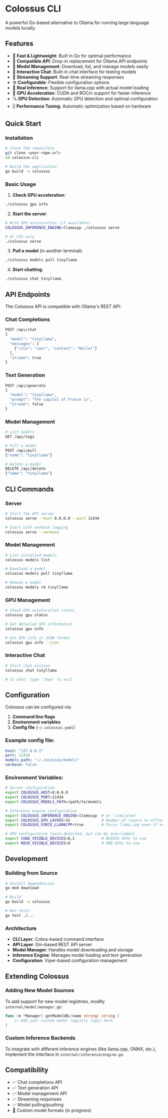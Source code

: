 # Colossus CLI

A powerful Go-based alternative to Ollama for running large language models locally.

## Features

- 🚀 **Fast & Lightweight**: Built in Go for optimal performance
- 🔌 **Compatible API**: Drop-in replacement for Ollama API endpoints  
- 🤖 **Model Management**: Download, list, and manage models easily
- 💬 **Interactive Chat**: Built-in chat interface for testing models
- 🌊 **Streaming Support**: Real-time streaming responses
- ⚙️ **Configurable**: Flexible configuration options
- 🎯 **Real Inference**: Support for llama.cpp with actual model loading
- 🚀 **GPU Acceleration**: CUDA and ROCm support for faster inference
- 🔍 **GPU Detection**: Automatic GPU detection and optimal configuration
- 🎚️ **Performance Tuning**: Automatic optimization based on hardware

## Quick Start

### Installation

```bash
# Clone the repository
git clone <your-repo-url>
cd colossus-cli

# Build the application
go build -o colossus
```

### Basic Usage

1. **Check GPU acceleration**:
```bash
./colossus gpu info
```

2. **Start the server**:
```bash
# With GPU acceleration (if available)
COLOSSUS_INFERENCE_ENGINE=llamacpp ./colossus serve

# Or CPU only
./colossus serve
```

3. **Pull a model** (in another terminal):
```bash
./colossus models pull tinyllama
```

4. **Start chatting**:
```bash
./colossus chat tinyllama
```

## API Endpoints

The Colossus API is compatible with Ollama's REST API:

### Chat Completions
```bash
POST /api/chat
{
  "model": "tinyllama",
  "messages": [
    {"role": "user", "content": "Hello!"}
  ],
  "stream": true
}
```

### Text Generation
```bash
POST /api/generate
{
  "model": "tinyllama",
  "prompt": "The capital of France is",
  "stream": false
}
```

### Model Management
```bash
# List models
GET /api/tags

# Pull a model
POST /api/pull
{"name": "tinyllama"}

# Delete a model
DELETE /api/delete
{"name": "tinyllama"}
```

## CLI Commands

### Server
```bash
# Start the API server
colossus serve --host 0.0.0.0 --port 11434

# Start with verbose logging
colossus serve --verbose
```

### Model Management
```bash
# List installed models
colossus models list

# Download a model
colossus models pull tinyllama

# Remove a model
colossus models rm tinyllama
```

### GPU Management
```bash
# Check GPU acceleration status
colossus gpu status

# Get detailed GPU information
colossus gpu info

# Get GPU info in JSON format
colossus gpu info --json
```

### Interactive Chat
```bash
# Start chat session
colossus chat tinyllama

# In chat, type '/bye' to exit
```

## Configuration

Colossus can be configured via:

1. **Command line flags**
2. **Environment variables**
3. **Config file** (`~/.colossus.yaml`)

### Example config file:
```yaml
host: "127.0.0.1"
port: 11434
models_path: "~/.colossus/models"
verbose: false
```

### Environment Variables:
```bash
# Server configuration
export COLOSSUS_HOST=0.0.0.0
export COLOSSUS_PORT=11434
export COLOSSUS_MODELS_PATH=/path/to/models

# Inference engine configuration
export COLOSSUS_INFERENCE_ENGINE=llamacpp  # or 'simulated'
export COLOSSUS_GPU_LAYERS=32              # Number of layers to offload to GPU
export COLOSSUS_FORCE_LLAMACPP=true        # Force llama.cpp even if not detected

# GPU configuration (auto-detected, but can be overridden)
export CUDA_VISIBLE_DEVICES=0,1            # NVIDIA GPUs to use
export ROCR_VISIBLE_DEVICES=0              # AMD GPUs to use
```

## Development

### Building from Source
```bash
# Install dependencies
go mod download

# Build
go build -o colossus

# Run tests
go test ./...
```

### Architecture

- **CLI Layer**: Cobra-based command interface
- **API Layer**: Gin-based REST API server
- **Model Manager**: Handles model downloading and storage
- **Inference Engine**: Manages model loading and text generation
- **Configuration**: Viper-based configuration management

## Extending Colossus

### Adding New Model Sources
To add support for new model registries, modify `internal/model/manager.go`:

```go
func (m *Manager) getModelURL(name string) string {
    // Add your custom model registry logic here
}
```

### Custom Inference Backends
To integrate with different inference engines (like llama.cpp, ONNX, etc.), 
implement the interface in `internal/inference/engine.go`.

## Compatibility
- ✅ Chat completions API
- ✅ Text generation API  
- ✅ Model management API
- ✅ Streaming responses
- ✅ Model pulling/pushing
- 🚧 Custom model formats (in progress)

